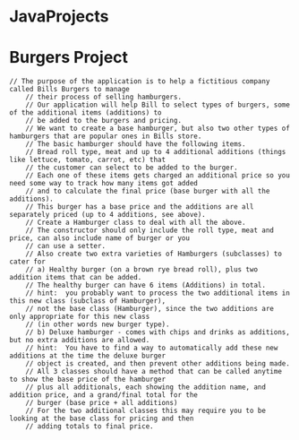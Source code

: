 # JavaProjects

# Burgers Project
	// The purpose of the application is to help a fictitious company called Bills Burgers to manage
        // their process of selling hamburgers.
        // Our application will help Bill to select types of burgers, some of the additional items (additions) to
        // be added to the burgers and pricing.
        // We want to create a base hamburger, but also two other types of hamburgers that are popular ones in Bills store.
        // The basic hamburger should have the following items.
        // Bread roll type, meat and up to 4 additional additions (things like lettuce, tomato, carrot, etc) that
        // the customer can select to be added to the burger.
        // Each one of these items gets charged an additional price so you need some way to track how many items got added
        // and to calculate the final price (base burger with all the additions).
        // This burger has a base price and the additions are all separately priced (up to 4 additions, see above).
        // Create a Hamburger class to deal with all the above.
        // The constructor should only include the roll type, meat and price, can also include name of burger or you 
        // can use a setter.
        // Also create two extra varieties of Hamburgers (subclasses) to cater for 
        // a) Healthy burger (on a brown rye bread roll), plus two addition items that can be added.
        // The healthy burger can have 6 items (Additions) in total.
        // hint:  you probably want to process the two additional items in this new class (subclass of Hamburger),
        // not the base class (Hamburger), since the two additions are only appropriate for this new class
        // (in other words new burger type).
        // b) Deluxe hamburger - comes with chips and drinks as additions, but no extra additions are allowed.
        // hint:  You have to find a way to automatically add these new additions at the time the deluxe burger
        // object is created, and then prevent other additions being made.
        // All 3 classes should have a method that can be called anytime to show the base price of the hamburger
        // plus all additionals, each showing the addition name, and addition price, and a grand/final total for the
        // burger (base price + all additions)
        // For the two additional classes this may require you to be looking at the base class for pricing and then
        // adding totals to final price.

